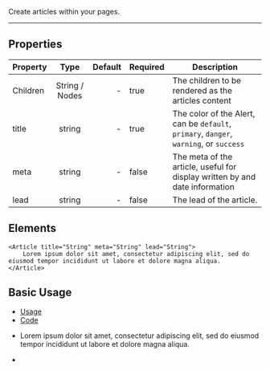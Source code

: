 Create articles within your pages.

-------------
## Properties

| Property     | Type          | Default | Required | Description |
| --------     |:-------------:| -------:| -------- | ----------- |
| Children     | String / Nodes| -       | true     | The children to be rendered as the articles content |
| title        | string        | -       | true     | The color of the Alert, can be ```default```, ```primary```, ```danger```, ```warning```, or ```success```|
| meta         | string        | -       | false    | The meta of the article, useful for display written by and date information |
| lead         | string        | -       | false    | The lead of the article. |

## Elements

``` tsx
<Article title="String" meta="String" lead="String">
    Lorem ipsum dolor sit amet, consectetur adipiscing elit, sed do eiusmod tempor incididunt ut labore et dolore magna aliqua.
</Article>
```

## Basic Usage

<div>
    <ul uk-tab="">
        <li className="uk-active"><a href="#">Usage</a></li>
        <li><a href="#">Code</a></li>
    </ul>
    <ul className="uk-switcher">
        <li>
            <Article title="Lorem Ipsum" meta="Written by Alex Lopez" lead="Lorem ipsum dolor sit amet, consectetur adipiscing elit, sed do eiusmod tempor incididunt ut labore et dolore magna aliqua.">
                Lorem ipsum dolor sit amet, consectetur adipiscing elit, sed do eiusmod tempor incididunt ut labore et dolore magna aliqua.
            </Article>
        </li>
        <li>
            <pre>
                <Code code='<Article title="Lorem Ipsum" meta="Written by Alex Lopez" lead="Lorem ipsum dolor sit amet, consectetur adipiscing elit, sed do eiusmod tempor incididunt ut labore et dolore magna aliqua.">
                Lorem ipsum dolor sit amet, consectetur adipiscing elit, sed do eiusmod tempor incididunt ut labore et dolore magna aliqua.
            </Article>'
                />
            </pre>
        </li>
    </ul>
</div>